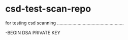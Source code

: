 # csd-test-scan-repo
for testing csd scanning
....................................................


-BEGIN DSA PRIVATE KEY

